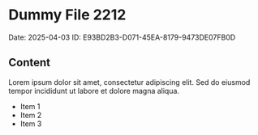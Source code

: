 # Dummy File 2212

Date: 2025-04-03
ID: E93BD2B3-D071-45EA-8179-9473DE07FB0D

## Content

Lorem ipsum dolor sit amet, consectetur adipiscing elit.
Sed do eiusmod tempor incididunt ut labore et dolore magna aliqua.

* Item 1
* Item 2
* Item 3
